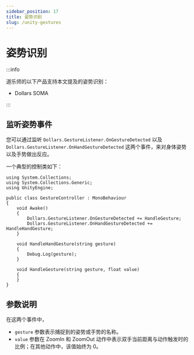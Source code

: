```yaml
---
sidebar_position: 17
title: 姿势识别
slug: /unity-gestures
---
```


# 姿势识别

:::info

道乐师的以下产品支持本文提及的姿势识别：

- Dollars SOMA

:::

## 监听姿势事件

您可以通过监听 ```Dollars.GestureListener.OnGestureDetected``` 以及 ```Dollars.GestureListener.OnHandGestureDetected``` 这两个事件，来对身体姿势以及手势做出反应。

一个典型的控制类如下：

```
using System.Collections;
using System.Collections.Generic;
using UnityEngine;

public class GestureController : MonoBehaviour
{
    void Awake()
    {
        Dollars.GestureListener.OnGestureDetected += HandleGesture;
        Dollars.GestureListener.OnHandGestureDetected += HandleHandGesture;
    }

    void HandleHandGesture(string gesture)
    {
        Debug.Log(gesture);
    }

    void HandleGesture(string gesture, float value)
    {
    }
}
```

## 参数说明

在这两个事件中，
- ```gesture``` 参数表示捕捉到的姿势或手势的名称。
- ```value``` 参数在 ZoomIn 和 ZoomOut 动作中表示双手当前距离与动作触发时的比例；在其他动作中，该值始终为 0。
